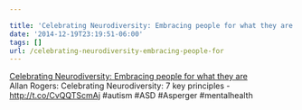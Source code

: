 ```yaml
---

title: 'Celebrating Neurodiversity: Embracing people for what they are'
date: '2014-12-19T23:19:51-06:00'
tags: []
url: /celebrating-neurodiversity-embracing-people-for
---
```

<a href="http://www.durham-autism.org/celebrating-neurodiversity/">Celebrating Neurodiversity: Embracing people for what they are</a><br/>Allan Rogers: Celebrating Neurodiversity: 7 key principles - <a href="http://t.co/CvQQTScmAj" target="_blank">http://t.co/CvQQTScmAj</a> #autism #ASD #Asperger #mentalhealth
